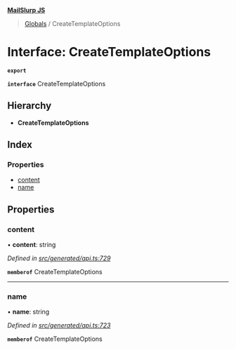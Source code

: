 **[MailSlurp JS](../README.md)**

> [Globals](../README.md) / CreateTemplateOptions

# Interface: CreateTemplateOptions

**`export`** 

**`interface`** CreateTemplateOptions

## Hierarchy

* **CreateTemplateOptions**

## Index

### Properties

* [content](createtemplateoptions.md#content)
* [name](createtemplateoptions.md#name)

## Properties

### content

•  **content**: string

*Defined in [src/generated/api.ts:729](https://github.com/mailslurp/mailslurp-client/blob/fb74c9f/src/generated/api.ts#L729)*

**`memberof`** CreateTemplateOptions

___

### name

•  **name**: string

*Defined in [src/generated/api.ts:723](https://github.com/mailslurp/mailslurp-client/blob/fb74c9f/src/generated/api.ts#L723)*

**`memberof`** CreateTemplateOptions
